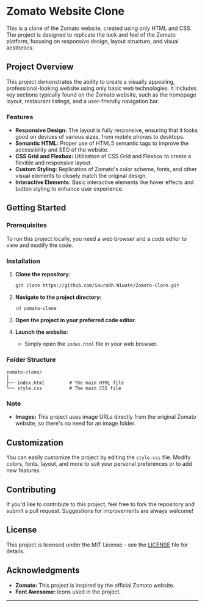 # Zomato Website Clone

This is a clone of the Zomato website, created using only HTML and CSS. The project is designed to replicate the look and feel of the Zomato platform, focusing on responsive design, layout structure, and visual aesthetics.

## Project Overview

This project demonstrates the ability to create a visually appealing, professional-looking website using only basic web technologies. It includes key sections typically found on the Zomato website, such as the homepage layout, restaurant listings, and a user-friendly navigation bar.

### Features

- **Responsive Design:** The layout is fully responsive, ensuring that it looks good on devices of various sizes, from mobile phones to desktops.
- **Semantic HTML:** Proper use of HTML5 semantic tags to improve the accessibility and SEO of the website.
- **CSS Grid and Flexbox:** Utilization of CSS Grid and Flexbox to create a flexible and responsive layout.
- **Custom Styling:** Replication of Zomato's color scheme, fonts, and other visual elements to closely match the original design.
- **Interactive Elements:** Basic interactive elements like hover effects and button styling to enhance user experience.

## Getting Started

### Prerequisites

To run this project locally, you need a web browser and a code editor to view and modify the code.

### Installation

1. **Clone the repository:**
   ```bash
   git clone https://github.com/Saurabh-Niwate/Zomato-Clone.git
   ```
2. **Navigate to the project directory:**
   ```bash
   cd zomato-clone
   ```
3. **Open the project in your preferred code editor.**

4. **Launch the website:**
   - Simply open the `index.html` file in your web browser.

### Folder Structure

```
zomato-clone/
│
├── index.html         # The main HTML file
└── style.css          # The main CSS file
```

### Note

- **Images:** This project uses image URLs directly from the original Zomato website, so there's no need for an image folder.

## Customization

You can easily customize the project by editing the `style.css` file. Modify colors, fonts, layout, and more to suit your personal preferences or to add new features.

## Contributing

If you'd like to contribute to this project, feel free to fork the repository and submit a pull request. Suggestions for improvements are always welcome!

## License

This project is licensed under the MIT License - see the [LICENSE](LICENSE) file for details.

## Acknowledgments

- **Zomato:** This project is inspired by the official Zomato website.
- **Font Awesome:** Icons used in the project.

---
